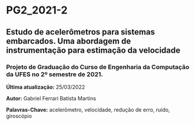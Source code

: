 # PG2_2021-2
## Estudo de acelerômetros para sistemas embarcados. Uma abordagem de instrumentação para estimação da velocidade
### Projeto de Graduação do Curso de Engenharia da Computação da UFES no 2º semestre de 2021.

**Última atualização:** 25/03/2022

**Autor:** Gabriel Ferrari Batista Martins

**Palavras-Chave:** acelerômetro, velocidade, redução de erro, ruído, giroscópio
